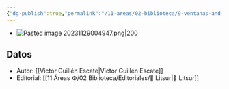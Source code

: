 ```yaml
---
{"dg-publish":true,"permalink":"/11-areas/02-biblioteca/9-ventanas-and-otros-poemas/","noteIcon":""}
---
```


- ![Pasted image 20231129004947.png|200](/img/user/02%20Image/Pasted%20image%2020231129004947.png)
## Datos
- Autor: [[Victor Guillén Escate\|Victor Guillén Escate]]
- Editorial: [[11 Áreas ⚙/02 Biblioteca/Editoriales/📔 Litsur\|📔 Litsur]]